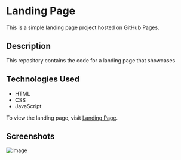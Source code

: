 # Landing Page

This is a simple landing page project hosted on GitHub Pages.

## Description

This repository contains the code for a landing page that showcases 

## Technologies Used

- HTML
- CSS
- JavaScript


To view the landing page, visit [Landing Page](https://nikhilconnectnow.github.io/Landing-Page/).

## Screenshots

![image](https://github.com/Nikhilconnectnow/Landing-Page/assets/171763911/780ad10b-810f-4518-88f1-9f30ec77d51c)



